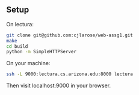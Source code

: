 ## Setup
On lectura:

```bash
git clone git@github.com:cjlarose/web-assg1.git
make
cd build
python -m SimpleHTTPServer
```

On your machine:

```bash
ssh -L 9000:lectura.cs.arizona.edu:8000 lectura
```

Then visit localhost:9000 in your browser.
